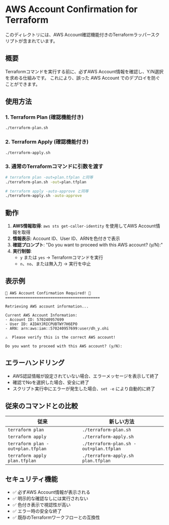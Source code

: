# AWS Account Confirmation for Terraform

このディレクトリには、AWS Account確認機能付きのTerraformラッパースクリプトが含まれています。

## 概要

Terraformコマンドを実行する前に、必ずAWS Account情報を確認し、Y/N選択を求める仕組みです。
これにより、誤った AWS Account でのデプロイを防ぐことができます。

## 使用方法

### 1. Terraform Plan (確認機能付き)

```bash
./terraform-plan.sh
```

### 2. Terraform Apply (確認機能付き)

```bash
./terraform-apply.sh
```

### 3. 通常のTerraformコマンドに引数を渡す

```bash
# terraform plan -out=plan.tfplan と同等
./terraform-plan.sh -out=plan.tfplan

# terraform apply -auto-approve と同等
./terraform-apply.sh -auto-approve
```

## 動作

1. **AWS情報取得**: `aws sts get-caller-identity` を使用してAWS Account情報を取得
2. **情報表示**: Account ID、User ID、ARNを色付きで表示
3. **確認プロンプト**: "Do you want to proceed with this AWS account? (y/N):"
4. **実行制御**:
   - `y` または `yes` → Terraformコマンドを実行
   - `n`、`no`、または無入力 → 実行を中止

## 表示例

```
🚨 AWS Account Confirmation Required! 🚨
==========================================

Retrieving AWS account information...

Current AWS Account Information:
- Account ID: 570240957699
- User ID: AIDAYJRICPUBTWY7H6EPO
- ARN: arn:aws:iam::570240957699:user/dh_y.ohi

⚠️  Please verify this is the correct AWS account!

Do you want to proceed with this AWS account? (y/N):
```

## エラーハンドリング

- AWS認証情報が設定されていない場合、エラーメッセージを表示して終了
- 確認でNoを選択した場合、安全に終了
- スクリプト実行中にエラーが発生した場合、`set -e` により自動的に終了

## 従来のコマンドとの比較

| 従来                              | 新しい方法                             |
| --------------------------------- | -------------------------------------- |
| `terraform plan`                  | `./terraform-plan.sh`                  |
| `terraform apply`                 | `./terraform-apply.sh`                 |
| `terraform plan -out=plan.tfplan` | `./terraform-plan.sh -out=plan.tfplan` |
| `terraform apply plan.tfplan`     | `./terraform-apply.sh plan.tfplan`     |

## セキュリティ機能

- ✅ 必ずAWS Account情報が表示される
- ✅ 明示的な確認なしには実行されない
- ✅ 色付き表示で視認性が高い
- ✅ エラー時の安全な終了
- ✅ 既存のTerraformワークフローとの互換性
